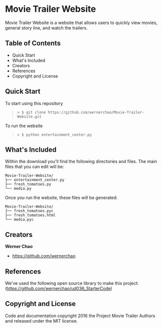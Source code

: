 # Movie Trailer Website

Movie Trailer Website is a website that allows users to quickly 
view movies, general story line, and watch the trailers.

## Table of Contents
- Quick Start
- What's Included
- Creators
- References
- Copyright and License

## Quick Start

To start using this repository

>  ```> $ git clone https://github.com/wernerchao/Movie-Trailer-Website.git```

To run the website

> ```> $ python entertainment_center.py```

## What's Included

Within the download you'll find the following directories and files. 
The main files that you can edit will be:

```
Movie-Trailer-Website/
├── entertainment_center.py
├── fresh_tomatoes.py
└── media.py 
```

Once you run the website, these files will be generated:

```
Movie-Trailer-Website/
├── fresh_tomatoes.pyc
├── fresh_tomatoes.html
└── media.pyc 
```

## Creators

**Werner Chao**

- <https://github.com/wernerchao>

## References

We've used the following open source library to make this project:
(https://github.com/wernerchao/ud036_StarterCode) 

## Copyright and License

Code and documentation copyright 2016 the Project Movie Trailer
Authors and released under the MIT license.

